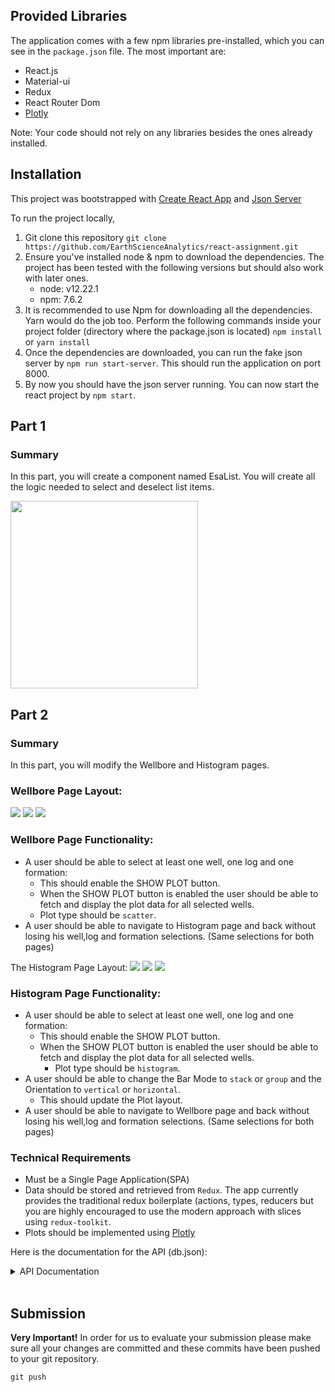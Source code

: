 ## Provided Libraries

The application comes with a few npm libraries pre-installed, which you can see in the `package.json` file. The most important are:

- React.js
- Material-ui
- Redux
- React Router Dom
- [Plotly](https://plot.ly/javascript/react/)

Note: Your code should not rely on any libraries besides the ones already installed.

## Installation

This project was bootstrapped with [Create React App](https://github.com/facebook/create-react-app) and [Json Server](https://github.com/typicode/json-server)

To run the project locally,

1. Git clone this repository
   `git clone https://github.com/EarthScienceAnalytics/react-assignment.git`
2. Ensure you've installed node & npm to download the dependencies. The project has been tested with the following versions but should also work with later ones.
   - node: v12.22.1
   - npm: 7.6.2
3. It is recommended to use Npm for downloading all the dependencies. Yarn would do the job too. Perform the following commands inside your project folder (directory where the package.json is located)
   `npm install` or `yarn install`
4. Once the dependencies are downloaded, you can run the fake json server by `npm run start-server`. This should run the application on port 8000.
5. By now you should have the json server running. You can now start the react project by `npm start`.

## Part 1

### Summary

In this part, you will create a component named EsaList.
You will create all the logic needed to select and deselect list items.

<img src="https://github.com/georgesimos/react-assignment/blob/master/readme-assets/EsaList.png" width="300" />

## Part 2

### Summary

In this part, you will modify the Wellbore and Histogram pages.

### Wellbore Page Layout:

<img src="https://github.com/georgesimos/react-assignment/blob/master/readme-assets/Wellbore1.png" />
<img src="https://github.com/georgesimos/react-assignment/blob/master/readme-assets/Wellbore2.png" />
<img src="https://github.com/georgesimos/react-assignment/blob/master/readme-assets/Wellbore3.png" />

### Wellbore Page Functionality:

- A user should be able to select at least one well, one log and one formation:
  - This should enable the SHOW PLOT button.
  - When the SHOW PLOT button is enabled the user should be able to fetch and display the plot data for all selected wells.
  - Plot type should be `scatter`.
- A user should be able to navigate to Histogram page and back without losing his well,log and formation selections. (Same selections for both pages)

The Histogram Page Layout:
<img src="https://github.com/georgesimos/react-assignment/blob/master/readme-assets/Histogram1.png" />
<img src="https://github.com/georgesimos/react-assignment/blob/master/readme-assets/Histogram2.png" />
<img src="https://github.com/georgesimos/react-assignment/blob/master/readme-assets/Histogram3.png" />

### Histogram Page Functionality:

- A user should be able to select at least one well, one log and one formation:
  - This should enable the SHOW PLOT button.
  - When the SHOW PLOT button is enabled the user should be able to fetch and display the plot data for all selected wells.
    - Plot type should be `histogram`.
- A user should be able to change the Bar Mode to `stack` or `group` and the Orientation to `vertical` or `horizontal`.
  - This should update the Plot layout.
- A user should be able to navigate to Wellbore page and back without losing his well,log and formation selections. (Same selections for both pages)

### Technical Requirements

- Must be a Single Page Application(SPA)
- Data should be stored and retrieved from `Redux`. The app currently provides the traditional redux boilerplate (actions, types, reducers but you are highly encouraged to use the modern approach with slices using `redux-toolkit`.
- Plots should be implemented using [Plotly](https://plot.ly/javascript/react/)

Here is the documentation for the API (db.json):

<details>

<summary> API Documentation </summary>

<br />

- GET - `http://localhost:8000/wells`
  - Returns an array of all wells.
- GET - `http://localhost:8000/logs`
  - Returns an array of all logs.
- GET - `http://localhost:8000/formations`
  - Returns an array of all formations.
- GET - `http://localhost:8000/plots`
  - Returns an array of all plots.
- GET - `http://localhost:8000/plots?wellId=1&wellId=2`
  - Returns an array of the plots with wellId = 1 & wellId = 2.

</details>

<br />

## Submission

**Very Important!** In order for us to evaluate your submission please make sure all your changes are committed and these commits have been pushed to your git repository.

```
git push
```
